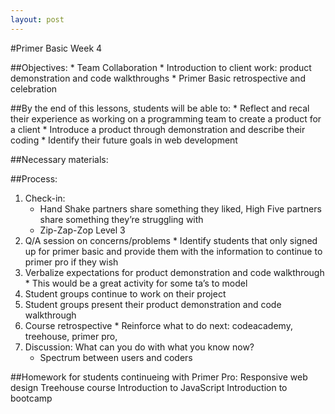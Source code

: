 ```yaml
---
layout: post
---
```

#Primer Basic Week 4

##Objectives:
	*	Team Collaboration
	*	Introduction to client work: product demonstration and code walkthroughs
	*	Primer Basic retrospective and celebration


##By the end of this lessons, students will be able to:
	*	Reflect and recal their experience as working on a programming team  to create a product for a client
	*	Introduce a product through demonstration and describe their coding
	*	Identify their future goals in web development

##Necessary materials:

##Process:
1.	Check-in:
	*	Hand Shake partners share something they liked, High Five partners share something they’re struggling with
	*	Zip-Zap-Zop Level 3
2.	Q/A session on concerns/problems
		*	Identify students that only signed up for primer basic and provide them with the information to continue to primer pro if they wish
3.	Verbalize expectations for product demonstration and code walkthrough
		*	This would be a great activity for some ta’s to model
4.	Student groups continue to work on their project
5.	Student groups present their product demonstration and code walkthrough
6.	Course retrospective
		*	Reinforce what to do next: codeacademy, treehouse, primer pro,
7. 	Discussion: What can you do with what you know now?
	*	Spectrum between users and coders

##Homework for students continueing with Primer Pro:
	Responsive web design Treehouse course
	Introduction to JavaScript
	Introduction to bootcamp
